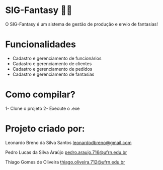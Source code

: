 # SIG-Fantasy 🧙‍♂️
O SIG-Fantasy é um sistema de gestão de produção e envio de fantasias!

# Funcionalidades 
- Cadastro e gerenciamento de funcionários
- Cadastro e gerenciamento de clientes
- Cadastro e gerenciamento de pedidos
- Cadastro e gerenciamento de fantasias

# Como compilar?
1- Clone o projeto
2- Execute o .exe

# Projeto criado por:
Leonardo Breno da Silva Santos
leonardodbreno@gmail.com


Pedro Lucas da Silva Araújo
pedro.araujo.716@ufrn.edu.br


Thiago Gomes de Oliveira
thiago.oliveira.712@ufrn.edu.br
